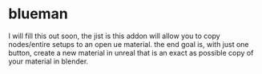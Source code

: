 # blueman

I will fill this out soon,
the jist is this addon will allow you to copy nodes/entire setups to an open ue material.
the end goal is,
with just one button,
create a new material in unreal that is an exact as possible copy of your material in blender.
